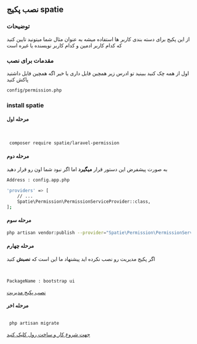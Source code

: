 ## نصب پکیج spatie


### توضیحات

از این پکیج برای دسته بندی کاربر ها استفاده میشه 
به عنوان مثال شما میتونید تایین کنید که کدام کاربر ادمین و کدام کاربر نویسنده یا غیره است

### مقدمات برای نصب

اول از همه چک کنید ببینید تو ادرس زیر همچین فایل داری یا خیر اگه همچین فایل داشتید پاکش کنید
 
```bash
config/permission.php
```




### install spatie


#### مرحله اول
‍
```bash
 composer require spatie/laravel-permission
 ```

#### مرحله دوم

به صورت پیشفرض این دستور قرار __میگیرد__ اما اگر نبود شما اون رو قرار دهید
‍‍‍
```bash
Address : config.app.php
```

```bash 
'providers' => [
    // ...
    Spatie\Permission\PermissionServiceProvider::class,
];
```


#### مرحله سوم

```bash
php artisan vendor:publish --provider="Spatie\Permission\PermissionServiceProvider"

```


#### مرحله چهارم 

اگر پکیج مدیریت  رو نصب نکرده اید پیشنهاد ما این است که __نصبش__ کنید

‍‍‍‍
```bash
PackageName : bootstrap ui
```

[نصب پکیج مدیریت](https://github.com/ahmadreza1383/Laravel/blob/Packages/BootstrapUi/Readme.md)
#### مرحله اخر


```bash

 php artisan migrate

```



[جهت شروع کار و ساخت رول کلیک کنید](https://github.com/ahmadreza1383/Laravel/tree/Educational/roles)
